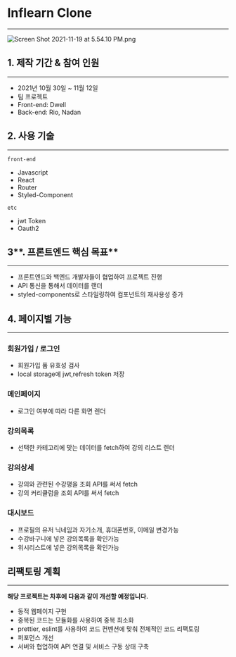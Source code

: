 # Inflearn Clone

---

![Screen Shot 2021-11-19 at 5.54.10 PM.png](Untitled%2053d3f0f7fd254d4ab3f4bf6ee9b3165e/Screen_Shot_2021-11-19_at_5.54.10_PM.png)

## **1. 제작 기간 & 참여 인원**

---

- 2021년 10월 30일 ~ 11월 12일
- 팀 프로젝트
- Front-end: Dwell
- Back-end: Rio, Nadan

## **2. 사용 기술**

---

`front-end`

- Javascript
- React
- Router
- Styled-Component

`etc`

- jwt Token
- Oauth2

## 3**. 프론트엔드 핵심 목표**

---

- 프론트엔드와 백엔드 개발자들이 협업하여 프로젝트 진행
- API 통신을 통해서 데이터를 랜더
- styled-components로 스타일링하여 컴포넌트의 재사용성 증가

## 4. 페이지별 기능

---

### 회원가입 / 로그인

- 회원가입 폼 유효성 검사
- local storage에 jwt,refresh token 저장

### 메인페이지

- 로그인 여부에 따라 다른 화면 렌더

### 강의목록

- 선택한 카테고리에 맞는 데이터를 fetch하여 강의 리스트 렌더

### 강의상세

- 강의와 관련된 수강평을 조회 API를 써서 fetch
- 강의 커리큘럼을 조회 API를 써서 fetch

### 대시보드

- 프로필의 유저 닉네임과 자기소개, 휴대폰번호, 이메일 변경가능
- 수강바구니에 넣은 강의목록을 확인가능
- 위시리스트에 넣은 강의목록을 확인가능

## **리팩토링 계획**

---

**해당 프로젝트는 차후에 다음과 같이 개선할 예정입니다.**

- 동적 웹페이지 구현
- 중복된 코드는 모듈화를 사용하여 중복 최소화
- prettier, eslint를 사용하여 코드 컨벤션에 맞춰 전체적인 코드 리팩토링
- 퍼포먼스 개선
- 서버와 협업하여 API 연결 및 서비스 구동 상태 구축